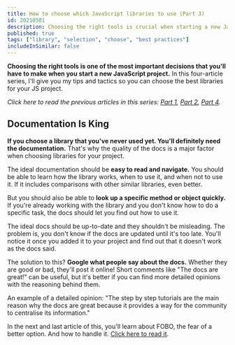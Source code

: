 ```yaml
---
title: How to choose which JavaScript libraries to use (Part 3)
id: 20210501
description: Choosing the right tools is crucial when starting a new JavaScript project. In this four-article series, I'll give you my tips and tactics to make the best choices.
published: true
tags: ["library", "selection", "choose", "best practices"]
includeInSimilar: false
---
```


**Choosing the right tools is one of the most important decisions that you'll have to make when you start a new JavaScript project.**  In this four-article series, I'll give you my tips and tactics so you can choose the best libraries for your JS project.

_Click here to read the previous articles in this series: [Part 1](https://nicozerpa.com/how-to-choose-which-javascript-libraries-to-use-part-1/), [Part 2](https://nicozerpa.com/how-to-choose-which-javascript-libraries-to-use-part-2/), [Part 4](https://nicozerpa.com/how-to-choose-which-javascript-libraries-to-use-part-4/)._

## Documentation Is King

**If you choose a library that you've never used yet. You'll definitely need the documentation.** That's why the quality of the docs is a major factor when choosing libraries for your project.

The ideal documentation should be **easy to read and navigate.** You should be able to learn how the library works, when to use it, and when not to use it. If it includes comparisons with other similar libraries, even better.

But you should also be able to **look up a specific method or object quickly.** If you're already working with the library and you don't know how to do a specific task, the docs should let you find out how to use it.

The ideal docs should be up-to-date and they shouldn't be misleading. The problem is, you don't know if the docs are updated until it's too late. You'll notice it once you added it to your project and find out that it doesn't work as the docs said.

The solution to this? **Google what people say about the docs.** Whether they are good or bad, they'll post it online! Short comments like "The docs are great!" can be useful, but it's better if you can find more detailed opinions with the reasoning behind them.

An example of a detailed opinion: "The step by step tutorials are the main reason why the docs are great because it provides a way for the community to centralise its information."

In the next and last article of this, you'll learn about FOBO, the fear of a better option. And how to handle it. [Click here to read it](https://nicozerpa.com/how-to-choose-which-javascript-libraries-to-use-part-4/).